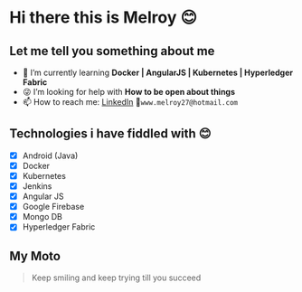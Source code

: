 # Hi there this is Melroy 😊

## Let me tell you something about me

- 🌱 I’m currently learning **Docker | AngularJS | Kubernetes | Hyperledger Fabric**
- 😜 I’m looking for help with **How to be open about things**
- 📫 How to reach me: [LinkedIn](https://www.linkedin.com/in/melroyantonyrodrigues/) 📧`www.melroy27@hotmail.com`

## Technologies i have fiddled with 😊

- [x] Android (Java)
- [x] Docker
- [x] Kubernetes
- [x] Jenkins
- [x] Angular JS
- [x] Google Firebase
- [x] Mongo DB
- [x] Hyperledger Fabric

## My Moto

 >Keep smiling and keep trying till you succeed
